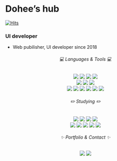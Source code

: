# Dohee’s hub

[![Hits](https://hits.seeyoufarm.com/api/count/incr/badge.svg?url=https%3A%2F%2Fgithub.com%2Fdoh-lee&count_bg=%2377A5F1&title_bg=%23707070&icon=&icon_color=%23E7E7E7&title=hits&edge_flat=false)](https://hits.seeyoufarm.com)

### UI developer
- Web pubilisher, UI developer since 2018

<div align="center">
  <h6>💻 Languages & Tools 💻</h6>
  <img src="https://img.shields.io/badge/HTML5-E34F26?style=flat-square&logo=HTML5&logoColor=white" />
  <img src="https://img.shields.io/badge/CSS3-1572B6?style=flat-square&logo=CSS3&logoColor=white" />
  <img src="https://img.shields.io/badge/Sass/Scss-CC6699?style=flat-square&logo=Sass&logoColor=white" />
  <img src="https://img.shields.io/badge/JavaScript-F7DF1E?style=flat-square&logo=JavaScript&logoColor=white" /> 
  <br>
  <img src="https://img.shields.io/badge/jQuery-0769AD?style=flat-square&logo=jQuery&logoColor=white" />
  <img src="https://img.shields.io/badge/React-61DAFB?style=flat-square&logo=React&logoColor=white" />
  <img src="https://img.shields.io/badge/Bootstrap-7952B3?style=flat-square&logo=Bootstrap&logoColor=white" /> 
  <br>
	<img src="https://img.shields.io/badge/Git-F05032?style=flat-square&logo=Git&logoColor=white" />
	<img src="https://img.shields.io/badge/Atlassian-0052CC?style=flat-square&logo=Atlassian&logoColor=white" />
  <img src="https://img.shields.io/badge/Eclipse-2C2255?style=flat-square&logo=Eclipse IDE&logoColor=white" />
  <img src="https://img.shields.io/badge/VS code-5C2D91?style=flat-square&logo=Visual Studio&logoColor=white" />
	<img src="https://img.shields.io/badge/WebStorm-000000?style=flat-square&logo=WebStorm&logoColor=white" />
  <img src="https://img.shields.io/badge/Atom-66595C?style=flat-square&logo=Atom&logoColor=white" />
  
  <br>
  <h6>✏️ Studying ✏️</h6>
  <img src="https://img.shields.io/badge/Node-339933?style=flat-square&logo=Node.js&logoColor=white" />
  <img src="https://img.shields.io/badge/Redux-764ABC?style=flat-square&logo=Redux&logoColor=white" />
  <img src="https://img.shields.io/badge/Next-000000?style=flat-square&logo=Next.js&logoColor=white" />
  <img src="https://img.shields.io/badge/TypeScript-3178C6?style=flat-square&logo=TypeScript&logoColor=white" /> <br>
  <img src="https://img.shields.io/badge/Python-3776AB?style=flat-square&logo=Python&logoColor=white" />
  <img src="https://img.shields.io/badge/Firebase-FFCA28?style=flat-square&logo=Firebase&logoColor=white" />
  <img src="https://img.shields.io/badge/Netlify-00C7B7?style=flat-square&logo=Netlify&logoColor=white" />
  <img src="https://img.shields.io/badge/Vercel-000000?style=flat-square&logo=Vercel&logoColor=white" />
	<img src="https://img.shields.io/badge/MongoDB-47A248?style=flat-square&logo=MongoDB&logoColor=white" />
  <br>
  <h6>✨ Portfolio & Contact ✨</h6>
  <img src="https://img.shields.io/badge/Portfoilo-181717?style=flat-square&logo=github&logoColor=white&link=https://github.com/doh-lee/portfolio_2023">
  <img src="https://img.shields.io/badge/Gmail-d14836?style=flat-square&logo=Gmail&logoColor=white&link=mailto:dohee.biz@gmail.com">
</div>
